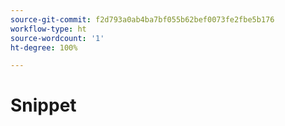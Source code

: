 ```yaml
---
source-git-commit: f2d793a0ab4ba7bf055b62bef0073fe2fbe5b176
workflow-type: ht
source-wordcount: '1'
ht-degree: 100%

---
```

# Snippet

